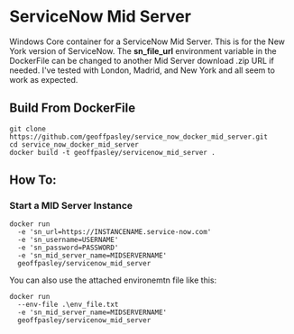 # ServiceNow Mid Server

Windows Core container for a ServiceNow Mid Server.
This is for the New York version of ServiceNow. The <b>sn_file_url</b> environment variable in the DockerFile can be changed to another Mid Server download .zip URL if needed. I've tested with London, Madrid, and New York and all seem to work as expected.


## Build From DockerFile

```
git clone https://github.com/geoffpasley/service_now_docker_mid_server.git
cd service_now_docker_mid_server
docker build -t geoffpasley/servicenow_mid_server .
```

## How To:

### Start a MID Server Instance

```
docker run 
  -e 'sn_url=https://INSTANCENAME.service-now.com' 
  -e 'sn_username=USERNAME' 
  -e 'sn_password=PASSWORD' 
  -e 'sn_mid_server_name=MIDSERVERNAME' 
  geoffpasley/servicenow_mid_server
```

You can also use the attached environemtn file like this:
```
docker run  
  --env-file .\env_file.txt
  -e 'sn_mid_server_name=MIDSERVERNAME' 
  geoffpasley/servicenow_mid_server
```

